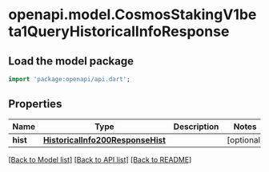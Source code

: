 # openapi.model.CosmosStakingV1beta1QueryHistoricalInfoResponse

## Load the model package
```dart
import 'package:openapi/api.dart';
```

## Properties
Name | Type | Description | Notes
------------ | ------------- | ------------- | -------------
**hist** | [**HistoricalInfo200ResponseHist**](HistoricalInfo200ResponseHist.md) |  | [optional] 

[[Back to Model list]](../README.md#documentation-for-models) [[Back to API list]](../README.md#documentation-for-api-endpoints) [[Back to README]](../README.md)


